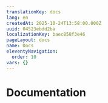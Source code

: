 ```yaml
---
translationKey: docs
lang: en
createdAt: 2025-10-24T13:58:00.000Z
uuid: 04523ebdd2ba
localizationKey: baec858f3e46
pageLayout: docs
name: Docs
eleventyNavigation:
  order: 10
vars: {}
---
```

# Documentation
